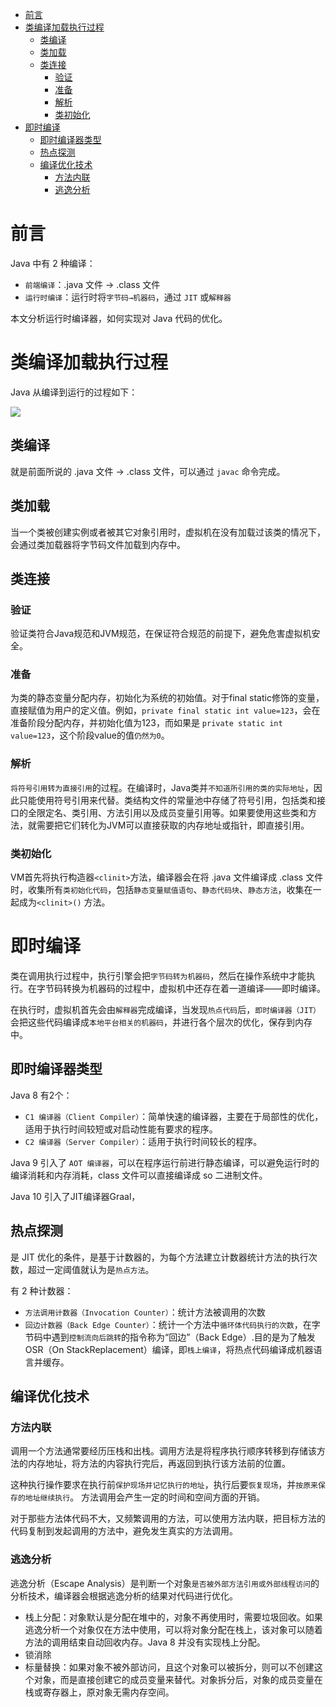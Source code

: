 
- [前言](#前言)
- [类编译加载执行过程](#类编译加载执行过程)
  - [类编译](#类编译)
  - [类加载](#类加载)
  - [类连接](#类连接)
    - [验证](#验证)
    - [准备](#准备)
    - [解析](#解析)
    - [类初始化](#类初始化)
- [即时编译](#即时编译)
  - [即时编译器类型](#即时编译器类型)
  - [热点探测](#热点探测)
  - [编译优化技术](#编译优化技术)
    - [方法内联](#方法内联)
    - [逃逸分析](#逃逸分析)

# 前言

Java 中有 2 种编译：
- `前端编译`：.java 文件 → .class 文件
- `运行时编译`：运行时将`字节码→机器码`，通过 `JIT` 或`解释器`

本文分析运行时编译器，如何实现对 Java 代码的优化。

# 类编译加载执行过程

Java 从编译到运行的过程如下：

![](http://yano.oss-cn-beijing.aliyuncs.com/2020-12-12-101818.jpg)

## 类编译

就是前面所说的 .java 文件 → .class 文件，可以通过 `javac` 命令完成。

## 类加载

当一个类被创建实例或者被其它对象引用时，虚拟机在没有加载过该类的情况下，会通过类加载器将字节码文件加载到内存中。

## 类连接

### 验证

验证类符合Java规范和JVM规范，在保证符合规范的前提下，避免危害虚拟机安全。

### 准备

为类的静态变量分配内存，初始化为系统的初始值。对于final static修饰的变量，直接赋值为用户的定义值。例如，`private final static int value=123`，会在准备阶段分配内存，并初始化值为123，而如果是 `private static int value=123`，这个阶段value的值`仍然为0`。

### 解析

`将符号引用转为直接引用`的过程。在编译时，Java类并`不知道所引用的类的实际地址`，因此只能使用符号引用来代替。类结构文件的常量池中存储了符号引用，包括类和接口的全限定名、类引用、方法引用以及成员变量引用等。如果要使用这些类和方法，就需要把它们转化为JVM可以直接获取的内存地址或指针，即直接引用。

### 类初始化

VM首先将执行构造器`<clinit>`方法，编译器会在将 .java 文件编译成 .class 文件时，收集所有`类初始化代码`，包括`静态变量赋值语句`、`静态代码块`、`静态方法`，收集在一起成为`<clinit>()` 方法。

# 即时编译

类在调用执行过程中，执行引擎会把`字节码转为机器码`，然后在操作系统中才能执行。在字节码转换为机器码的过程中，虚拟机中还存在着一道编译——即时编译。

在执行时，虚拟机首先会由`解释器`完成编译，当发现`热点代码`后，`即时编译器（JIT）`会把这些代码编译成`本地平台相关的机器码`，并进行各个层次的优化，保存到内存中。

## 即时编译器类型

Java 8 有2个：
- `C1 编译器（Client Compiler）`：简单快速的编译器，主要在于局部性的优化，适用于执行时间较短或对启动性能有要求的程序。
- `C2 编译器（Server Compiler）`：适用于执行时间较长的程序。

Java 9 引入了 `AOT 编译器`，可以在程序运行前进行静态编译，可以避免运行时的编译消耗和内存消耗，class 文件可以直接编译成 so 二进制文件。

Java 10 引入了JIT编译器Graal，

## 热点探测

是 JIT 优化的条件，是基于计数器的，为每个方法建立计数器统计方法的执行次数，超过一定阈值就认为是`热点方法`。

有 2 种计数器：
- `方法调用计数器（Invocation Counter）`：统计方法被调用的次数
- `回边计数器（Back Edge Counter）`：统计一个方法中`循环体代码执行的次数`，在字节码中遇到`控制流向后跳转`的指令称为“回边”（Back Edge）.目的是为了触发OSR（On StackReplacement）编译，即`栈上编译`，将热点代码编译成机器语言并缓存。

## 编译优化技术

### 方法内联

调用一个方法通常要经历压栈和出栈。调用方法是将程序执行顺序转移到存储该方法的内存地址，将方法的内容执行完后，再返回到执行该方法前的位置。

这种执行操作要求在执行前`保护现场并记忆执行的地址`，执行后要`恢复现场`，并`按原来保存的地址继续执行`。 方法调用会产生一定的时间和空间方面的开销。

对于那些方法体代码不大，又频繁调用的方法，可以使用方法内联，把目标方法的代码复制到发起调用的方法中，避免发生真实的方法调用。

### 逃逸分析

逃逸分析（Escape Analysis）是判断一个对象`是否被外部方法引用或外部线程访问`的分析技术，编译器会根据逃逸分析的结果对代码进行优化。

- 栈上分配：对象默认是分配在堆中的，对象不再使用时，需要垃圾回收。如果逃逸分析一个对象仅在方法中使用，可以将对象分配在栈上，该对象可以随着方法的调用结束自动回收内存。Java 8 并没有实现栈上分配。
- 锁消除
- 标量替换：如果对象不被外部访问，且这个对象可以被拆分，则可以不创建这个对象，而是直接创建它的成员变量来替代。对象拆分后，对象的成员变量在栈或寄存器上，原对象无需内存空间。